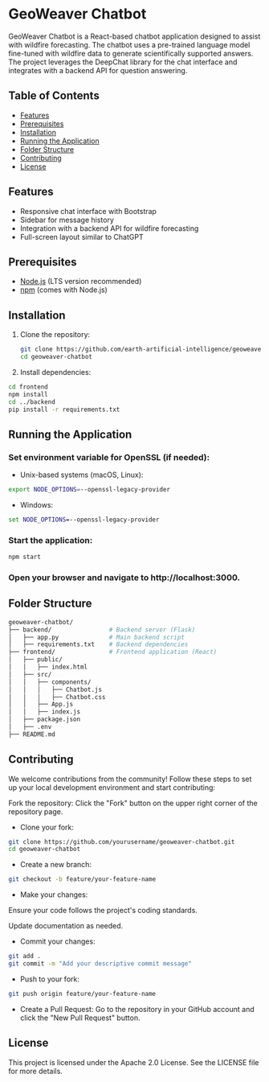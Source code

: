 # GeoWeaver Chatbot

GeoWeaver Chatbot is a React-based chatbot application designed to assist with wildfire forecasting. The chatbot uses a pre-trained language model fine-tuned with wildfire data to generate scientifically supported answers. The project leverages the DeepChat library for the chat interface and integrates with a backend API for question answering.

## Table of Contents
- [Features](#features)
- [Prerequisites](#prerequisites)
- [Installation](#installation)
- [Running the Application](#running-the-application)
- [Folder Structure](#folder-structure)
- [Contributing](#contributing)
- [License](#license)

## Features
- Responsive chat interface with Bootstrap
- Sidebar for message history
- Integration with a backend API for wildfire forecasting
- Full-screen layout similar to ChatGPT

## Prerequisites
- [Node.js](https://nodejs.org/en/download/) (LTS version recommended)
- [npm](https://www.npmjs.com/get-npm) (comes with Node.js)

## Installation
1. Clone the repository:
   ```bash
   git clone https://github.com/earth-artificial-intelligence/geoweaver-chatbot.git
   cd geoweaver-chatbot
   ```

2. Install dependencies:
  ```bash
  cd frontend
  npm install
  cd ../backend
  pip install -r requirements.txt
  ```

## Running the Application

### Set environment variable for OpenSSL (if needed):

- Unix-based systems (macOS, Linux):
```bash
export NODE_OPTIONS=--openssl-legacy-provider
```

- Windows:
```cmd
set NODE_OPTIONS=--openssl-legacy-provider
```

### Start the application:

```bash
npm start
```

### Open your browser and navigate to http://localhost:3000.

## Folder Structure

```bash
geoweaver-chatbot/
├── backend/                # Backend server (Flask)
│   ├── app.py              # Main backend script
│   ├── requirements.txt    # Backend dependencies
├── frontend/               # Frontend application (React)
│   ├── public/
│   │   ├── index.html
│   ├── src/
│   │   ├── components/
│   │   │   ├── Chatbot.js
│   │   │   ├── Chatbot.css
│   │   ├── App.js
│   │   ├── index.js
│   ├── package.json
│   ├── .env
├── README.md
```

## Contributing

We welcome contributions from the community! Follow these steps to set up your local development environment and start contributing:

Fork the repository: Click the "Fork" button on the upper right corner of the repository page.

- Clone your fork:

```bash
git clone https://github.com/yourusername/geoweaver-chatbot.git
cd geoweaver-chatbot
```

- Create a new branch:

```bash
git checkout -b feature/your-feature-name
```

- Make your changes:

Ensure your code follows the project's coding standards.

Update documentation as needed.

- Commit your changes:

```bash
git add .
git commit -m "Add your descriptive commit message"
```

- Push to your fork:

```bash
git push origin feature/your-feature-name
```

- Create a Pull Request: Go to the repository in your GitHub account and click the "New Pull Request" button.

## License

This project is licensed under the Apache 2.0 License. See the LICENSE file for more details.
